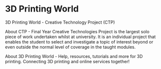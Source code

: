 # 3D Printing World

3D Printing World - Creative Technology Project (CTP)

About CTP - Final Year Creative Technologies Project is the largest solo piece of work undertaken whilst at university. It is an individual project that enables the student to select and investigate a topic of interest beyond or even outside the normal level of coverage in the taught modules.

About 3D Printing World - Help, resources, tutorials and more for 3D printing. Connecting 3D printing and online services together!  

